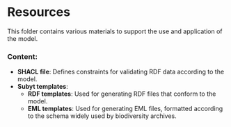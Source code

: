 # Resources

This folder contains various materials to support the use and application of the model.

### Content:
- **SHACL file**: Defines constraints for validating RDF data according to the model.  
- **Subyt templates**:  
    - **RDF templates**: Used for generating RDF files that conform to the model.  
    - **EML templates**: Used for generating EML files, formatted according to the schema widely used by biodiversity archives.  

